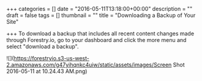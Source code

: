 +++
categories = []
date = "2016-05-11T13:18:00+00:00"
description = ""
draft = false
tags = []
thumbnail = ""
title = "Downloading a Backup of Your Site"

+++
To download a backup that includes all recent content changes made through Forestry.io, go to your dashboard and click the more menu and select "download a backup".

![](https://forestryio.s3-us-west-2.amazonaws.com/g47yihqnkc4uiw/static/assets/images/Screen Shot 2016-05-11 at 10.24.43 AM.png)